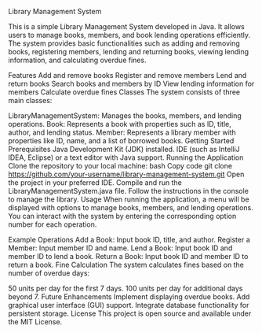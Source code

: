 Library Management System

This is a simple Library Management System developed in Java. It allows users to manage books, members, and book lending operations efficiently. The system provides basic functionalities such as adding and removing books, registering members, lending and returning books, viewing lending information, and calculating overdue fines.

Features
Add and remove books
Register and remove members
Lend and return books
Search books and members by ID
View lending information for members
Calculate overdue fines
Classes
The system consists of three main classes:

LibraryManagementSystem: Manages the books, members, and lending operations.
Book: Represents a book with properties such as ID, title, author, and lending status.
Member: Represents a library member with properties like ID, name, and a list of borrowed books.
Getting Started
Prerequisites
Java Development Kit (JDK) installed.
IDE (such as IntelliJ IDEA, Eclipse) or a text editor with Java support.
Running the Application
Clone the repository to your local machine:
bash
Copy code
git clone https://github.com/your-username/library-management-system.git
Open the project in your preferred IDE.
Compile and run the LibraryManagementSystem.java file.
Follow the instructions in the console to manage the library.
Usage
When running the application, a menu will be displayed with options to manage books, members, and lending operations. You can interact with the system by entering the corresponding option number for each operation.

Example Operations
Add a Book: Input book ID, title, and author.
Register a Member: Input member ID and name.
Lend a Book: Input book ID and member ID to lend a book.
Return a Book: Input book ID and member ID to return a book.
Fine Calculation
The system calculates fines based on the number of overdue days:

50 units per day for the first 7 days.
100 units per day for additional days beyond 7.
Future Enhancements
Implement displaying overdue books.
Add graphical user interface (GUI) support.
Integrate database functionality for persistent storage.
License
This project is open source and available under the MIT License.
